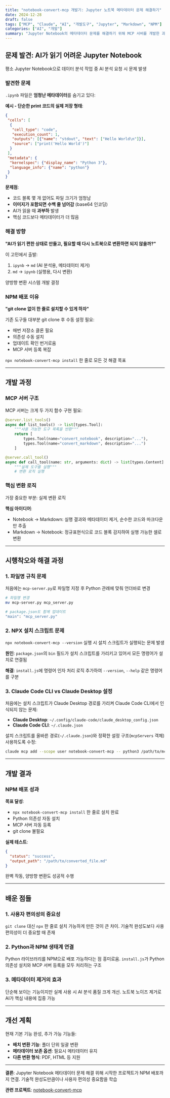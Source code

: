 ```yaml
---
title: "notebook-convert-mcp 개발기: Jupyter 노트북 메타데이터 문제 해결하기"
date: 2024-12-28
draft: false
tags: ["MCP", "Claude", "AI", "개발도구", "Jupyter", "Markdown", "NPM"]
categories: ["AI", "개발"]
summary: "Jupyter Notebook의 메타데이터 문제를 해결하기 위해 MCP 서버를 개발한 과정이다. AI 분석용 변환 도구를 만들고 NPM으로 배포한 경험을 기록한다."
---
```


## 문제 발견: AI가 읽기 어려운 Jupyter Notebook

평소 Jupyter Notebook으로 데이터 분석 작업 중 AI 분석 요청 시 문제 발생 

### 발견한 문제
`.ipynb` 파일은 **엄청난 메타데이터**를 숨기고 있다:

**예시 - 단순한 print 코드의 실제 저장 형태**:
```json
{
 "cells": [
  {
   "cell_type": "code",
   "execution_count": 1,
   "outputs": [{"name": "stdout", "text": ["Hello World\n"]}],
   "source": ["print('Hello World')"]
  }
 ],
 "metadata": {
  "kernelspec": {"display_name": "Python 3"},
  "language_info": {"name": "python"}
 }
}
```

**문제점**:
- 코드 블록 몇 개 없어도 파일 크기가 엄청남  
- **이미지가 포함되면 수백 줄 넘어감** (base64 인코딩)
- AI가 읽을 때 **과부하** 발생
- 핵심 코드보다 메타데이터가 더 많음

### 해결 방향
**"AI가 읽기 편한 상태로 만들고, 필요할 때 다시 노트북으로 변환하면 되지 않을까?"**

이 고민에서 출발:
1. `ipynb` → `md` (AI 분석용, 메타데이터 제거)
2. `md` → `ipynb` (실행용, 다시 변환)

양방향 변환 시스템 개발 결정

### NPM 배포 이유
**"git clone 없이 한 줄로 설치할 수 있게 하자"**

기존 도구들 대부분 git clone 후 수동 설정 필요:
- 매번 저장소 클론 필요
- 의존성 수동 설치  
- 업데이트 확인 번거로움
- MCP 서버 등록 복잡

`npx notebook-convert-mcp install` 한 줄로 모든 것 해결 목표

---

## 개발 과정

### MCP 서버 구조

MCP 서버는 크게 두 가지 함수 구현 필요:

```python
@server.list_tools()
async def list_tools() -> list[types.Tool]:
    """사용 가능한 도구 목록을 반환"""
    return [
        types.Tool(name="convert_notebook", description="..."),
        types.Tool(name="convert_markdown", description="...")
    ]

@server.call_tool()
async def call_tool(name: str, arguments: dict) -> list[types.Content]:
    """실제 도구를 실행"""
    # 변환 로직 실행
```

### 핵심 변환 로직

가장 중요한 부분: 실제 변환 로직

**핵심 아이디어**:
- Notebook → Markdown: 실행 결과와 메타데이터 제거, 순수한 코드와 마크다운만 추출
- Markdown → Notebook: 정규표현식으로 코드 블록 감지하여 실행 가능한 셀로 변환

---

## 시행착오와 해결 과정

### 1. 파일명 규칙 문제

처음에는 `mcp-server.py`로 파일명 지정 후 Python 관례에 맞춰 언더바로 변경

```bash
# 파일명 변경
mv mcp-server.py mcp_server.py

# package.json도 함께 업데이트  
"main": "mcp_server.py"
```

### 2. NPX 설치 스크립트 문제

`npx notebook-convert-mcp --version` 실행 시 설치 스크립트가 실행되는 문제 발생

**원인**: `package.json`의 `bin` 필드가 설치 스크립트를 가리키고 있어서 모든 명령어가 설치로 연결됨

**해결**: `install.js`에 명령어 인자 처리 로직 추가하여 `--version`, `--help` 같은 명령어를 구분

### 3. Claude Code CLI vs Claude Desktop 설정

처음에는 설치 스크립트가 Claude Desktop 경로를 가리켜 Claude Code CLI에서 인식되지 않는 문제:

- **Claude Desktop**: `~/.config/claude-code/claude_desktop_config.json`
- **Claude Code CLI**: `~/.claude.json`

설치 스크립트를 올바른 경로(`~/.claude.json`)와 정확한 설정 구조(`mcpServers` 객체) 사용하도록 수정:

```bash
claude mcp add --scope user notebook-convert-mcp -- python3 /path/to/mcp_server.py
```

---

## 개발 결과

### NPM 배포 성과

**목표 달성**:
- `npx notebook-convert-mcp install` 한 줄로 설치 완료
- Python 의존성 자동 설치
- MCP 서버 자동 등록
- git clone 불필요

**실제 테스트**:
```json
{
  "status": "success",
  "output_path": "/path/to/converted_file.md"  
}
```

완벽 작동, 양방향 변환도 성공적 수행

---

## 배운 점들

### 1. 사용자 편의성의 중요성

`git clone` 대신 `npx` 한 줄로 설치 가능하게 만든 것이 큰 차이. 기술적 완성도보다 사용 편의성이 더 중요할 때 존재

### 2. Python과 NPM 생태계 연결

Python 라이브러리를 NPM으로 배포 가능하다는 점 흥미로움. `install.js`가 Python 의존성 설치와 MCP 서버 등록을 모두 처리하는 구조

### 3. 메타데이터 제거의 효과

단순해 보이는 기능이지만 실제 사용 시 AI 분석 품질 크게 개선. 노트북 노이즈 제거로 AI가 핵심 내용에 집중 가능

---

## 개선 계획

현재 기본 기능 완성, 추가 가능 기능들:

- **배치 변환 기능**: 폴더 단위 일괄 변환
- **메타데이터 보존 옵션**: 필요시 메타데이터 유지
- **다른 변환 형식**: PDF, HTML 등 지원

---

**결론**: Jupyter Notebook 메타데이터 문제 해결 위해 시작한 프로젝트가 NPM 배포까지 연결. 기술적 완성도만큼이나 사용자 편의성 중요함을 학습

**관련 프로젝트**: [notebook-convert-mcp](/projects/#notebook-convert-mcp)